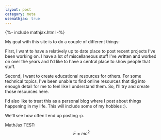 ```yaml
---
layout: post
category: meta
usemathjax: true
---
```


{%- include mathjax.html -%}


My goal with this site is to do a couple of different things:

First, I want to have a relatively up to date place to post recent projects I've been working on.
I have a lot of miscellaneous stuff I've written and worked on over the years and I'd like to have a central 
place to show people that stuff.

Second, I want to create educational resources for others. For some technical topics, I've been unable to find
online resources that dig into enough detail for me to feel like I understand them.
So, I'll try and create those resources here.

I'd also like to treat this as a personal blog where I post about things happening in my life.
This will include some of my hobbies :).

We'll see how often I end up posting :p.

MathJax TEST: $$E=mc^2$$

